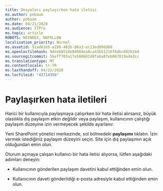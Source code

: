 ```yaml
---
title: Dosyaları paylaşırken hata iletisi
ms.author: pebaum
author: pebaum
ms.date: 04/21/2020
ms.audience: ITPro
ms.topic: article
ROBOTS: NOINDEX, NOFOLLOW
localization_priority: Normal
ms.assetid: 51ad61e5-a1b8-483b-b6a3-ec13ed09dd68
ms.openlocfilehash: 9deeb8510e84904ea8ca43b51216f8dbc682b1b9
ms.sourcegitcommit: 55eff703a17e500681d8fa6a87eb067019ade3cc
ms.translationtype: MT
ms.contentlocale: tr-TR
ms.lasthandoff: 04/22/2020
ms.locfileid: "43714350"
---
```

# <a name="error-messages-when-sharing"></a>Paylaşırken hata iletileri

Harici bir kullanıcıyla paylaşmaya çalışırken bir hata iletisi alırsanız, büyük olasılıkla dış paylaşım etkin değildir veya paylaşım, kullanıcının çalıştığı paylaşım düzeyine izin vermeyecek şekilde ayarlanır.
  
Yeni SharePoint yönetici merkezinde, sol bölmedeki **paylaşımı** tıklatın. İzin vermek istediğiniz paylaşım düzeyini seçin. Site için dış paylaşımın açık olduğundan emin olun. 
  
Oturum açmaya çalışan kullanıcı bir hata iletisi alıyorsa, lütfen aşağıdaki adımları deneyin:
  
- Kullanıcının gönderilen paylaşım davetini kabul ettiğinden emin olun.
    
- Kullanıcının daveti gönderildiği e-posta adresiyle kabul ettiğinden emin olun.
    

